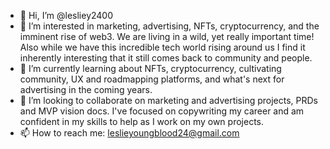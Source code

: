- 👋 Hi, I’m @lesliey2400
- 👀 I’m interested in marketing, advertising, NFTs, cryptocurrency, and the imminent rise of web3. We are living in a wild, yet really important time! Also while we have this incredible tech world rising around us I find it inherently interesting that it still comes back to community and people. 
- 🌱 I’m currently learning about NFTs, cryptocurrency, cultivating community, UX and roadmapping platforms, and what's next for advertising in the coming years. 
- 💞️ I’m looking to collaborate on marketing and advertising projects, PRDs and MVP vision docs. I've focused on copywriting my career and am confident in my skills to help as I work on my own projects.
- 📫 How to reach me: leslieyoungblood24@gmail.com

<!---
lesliey2400/lesliey2400 is a ✨ special ✨ repository because its `README.md` (this file) appears on your GitHub profile.
You can click the Preview link to take a look at your changes.
--->
